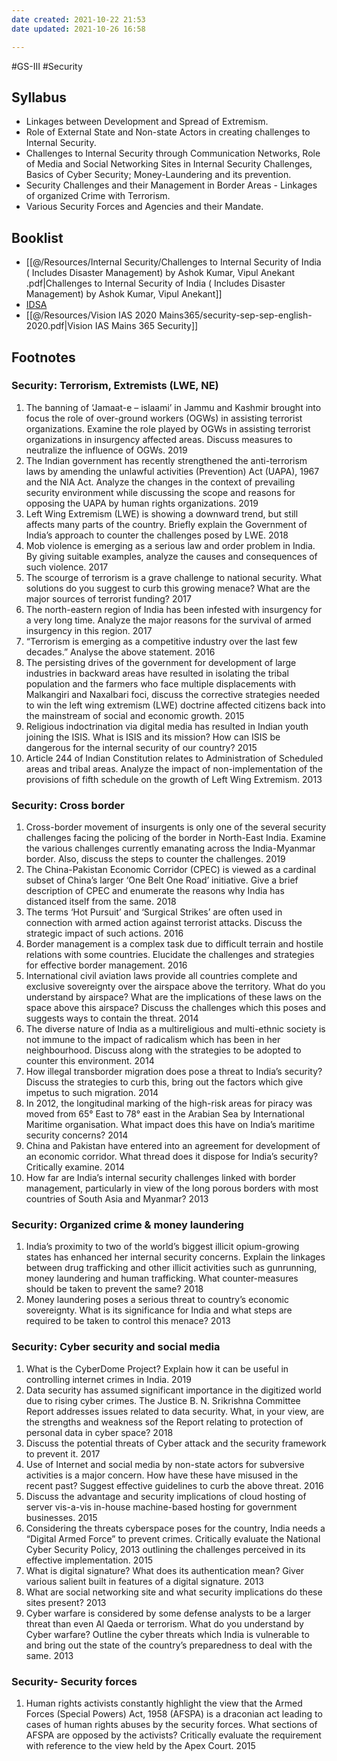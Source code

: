```yaml
---
date created: 2021-10-22 21:53
date updated: 2021-10-26 16:58

---
```


#GS-III #Security

## Syllabus

- Linkages between Development and Spread of Extremism.
- Role of External State and Non-state Actors in creating challenges to Internal Security.
- Challenges to Internal Security through Communication Networks, Role of Media and Social Networking Sites in Internal Security Challenges, Basics of Cyber Security; Money-Laundering and its prevention.
- Security Challenges and their Management in Border Areas - Linkages of organized Crime with Terrorism.
- Various Security Forces and Agencies and their Mandate.

## Booklist

- [[@/Resources/Internal Security/Challenges to Internal Security of India ( Includes Disaster Management) by Ashok Kumar, Vipul Anekant .pdf|Challenges to Internal Security of India ( Includes Disaster Management) by Ashok Kumar, Vipul Anekant]]
- [IDSA](https://idsa.in/)
- [[@/Resources/Vision IAS 2020 Mains365/security-sep-sep-english-2020.pdf|Vision IAS Mains 365 Security]]

## Footnotes

### Security: Terrorism, Extremists (LWE, NE)

1. The banning of ‘Jamaat-e – islaami’ in Jammu and Kashmir brought into focus the role of over-ground workers (OGWs) in assisting terrorist organizations. Examine the role played by OGWs in assisting terrorist organizations in insurgency affected areas. Discuss measures to neutralize the influence of OGWs. 2019
2. The Indian government has recently strengthened the anti-terrorism laws by amending the unlawful activities (Prevention) Act (UAPA), 1967 and the NIA Act. Analyze the changes in the context of prevailing security environment while discussing the scope and reasons for opposing the UAPA by human rights organizations. 2019
3. Left Wing Extremism (LWE) is showing a downward trend, but still affects many parts of the country. Briefly explain the Government of India’s approach to counter the challenges posed by LWE. 2018
4. Mob violence is emerging as a serious law and order problem in India. By giving suitable examples, analyze the causes and consequences of such violence. 2017
5. The scourge of terrorism is a grave challenge to national security. What solutions do you suggest to curb this growing menace? What are the major sources of terrorist funding? 2017
6. The north-eastern region of India has been infested with insurgency for a very long time. Analyze the major reasons for the survival of armed insurgency in this region. 2017
7. “Terrorism is emerging as a competitive industry over the last few decades.” Analyse the above statement. 2016
8. The persisting drives of the government for development of large industries in backward areas have resulted in isolating the tribal population and the farmers who face multiple displacements with Malkangiri and Naxalbari foci, discuss the corrective strategies needed to win the left wing extremism (LWE) doctrine affected citizens back into the mainstream of social and economic growth. 2015
9. Religious indoctrination via digital media has resulted in Indian youth joining the ISIS. What is ISIS and its mission? How can ISIS be dangerous for the internal security of our country? 2015
10. Article 244 of Indian Constitution relates to Administration of Scheduled areas and tribal areas. Analyze the impact of non-implementation of the provisions of fifth schedule on the growth of Left Wing Extremism. 2013

### Security: Cross border

1. Cross-border movement of insurgents is only one of the several security challenges facing the policing of the border in North-East India. Examine the various challenges currently emanating across the India-Myanmar border. Also, discuss the steps to counter the challenges. 2019
2. The China-Pakistan Economic Corridor (CPEC) is viewed as a cardinal subset of China’s larger ‘One Belt One Road’ initiative. Give a brief description of CPEC and enumerate the reasons why India has distanced itself from the same. 2018
3. The terms ‘Hot Pursuit’ and ‘Surgical Strikes’ are often used in connection with armed action against terrorist attacks. Discuss the strategic impact of such actions. 2016
4. Border management is a complex task due to difficult terrain and hostile relations with some countries. Elucidate the challenges and strategies for effective border management. 2016
5. International civil aviation laws provide all countries complete and exclusive sovereignty over the airspace above the territory. What do you understand by airspace? What are the implications of these laws on the space above this airspace? Discuss the challenges which this poses and suggests ways to contain the threat. 2014
6. The diverse nature of India as a multireligious and multi-ethnic society is not immune to the impact of radicalism which has been in her neighbourhood. Discuss along with the strategies to be adopted to counter this environment. 2014
7. How illegal transborder migration does pose a threat to India’s security? Discuss the strategies to curb this, bring out the factors which give impetus to such migration. 2014
8. In 2012, the longitudinal marking of the high-risk areas for piracy was moved from 65° East to 78° east in the Arabian Sea by International Maritime organisation. What impact does this have on India’s maritime security concerns? 2014
9. China and Pakistan have entered into an agreement for development of an economic corridor. What thread does it dispose for India’s security? Critically examine. 2014
10. How far are India’s internal security challenges linked with border management, particularly in view of the long porous borders with most countries of South Asia and Myanmar? 2013

### Security: Organized crime & money laundering

1. India’s proximity to two of the world’s biggest illicit opium-growing states has enhanced her internal security concerns. Explain the linkages between drug trafficking and other illicit activities such as gunrunning, money laundering and human trafficking. What counter-measures should be taken to prevent the same? 2018
2. Money laundering poses a serious threat to country’s economic sovereignty. What is its significance for India and what steps are required to be taken to control this menace? 2013

### Security: Cyber security and social media

1. What is the CyberDome Project? Explain how it can be useful in controlling internet crimes in India.  2019
2. Data security has assumed significant importance in the digitized world due to rising cyber crimes. The Justice B. N. Srikrishna Committee Report addresses issues related to data security. What, in your view, are the strengths and weakness sof the Report relating to protection of personal data in cyber space? 2018
3. Discuss the potential threats of Cyber attack and the security framework to prevent it. 2017
4. Use of Internet and social media by non-state actors for subversive activities is a major concern. How have these have misused in the recent past? Suggest effective guidelines to curb the above threat. 2016
5. Discuss the advantage and security implications of cloud hosting of server vis-a-vis in-house machine-based hosting for government businesses. 2015
6. Considering the threats cyberspace poses for the country, India needs a “Digital Armed Force” to prevent crimes. Critically evaluate the National Cyber Security Policy, 2013 outlining the challenges perceived in its effective implementation. 2015
7. What is digital signature? What does its authentication mean? Giver various salient built in features of a digital signature. 2013
8. What are social networking site and what security implications do these sites present? 2013
9. Cyber warfare is considered by some defense analysts to be a larger threat than even Al Qaeda or terrorism. What do you understand by Cyber warfare? Outline the cyber threats which India is vulnerable to and bring out the state of the country’s preparedness to deal with the same. 2013

### Security- Security forces

1. Human rights activists constantly highlight the view that the Armed Forces (Special Powers) Act, 1958 (AFSPA) is a draconian act leading to cases of human rights abuses by the security forces. What sections of AFSPA are opposed by the activists? Critically evaluate the requirement with reference to the view held by the Apex Court. 2015

